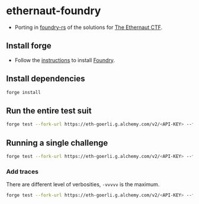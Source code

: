 # ethernaut-foundry

* Porting in [foundry-rs](https://github.com/foundry-rs/foundry) of the solutions for [The Ethernaut CTF](https://github.com/OpenZeppelin/ethernaut).

## Install forge

* Follow the [instructions](https://book.getfoundry.sh/getting-started/installation.html) to install [Foundry](https://github.com/foundry-rs/foundry).

## Install dependencies

```bash
forge install
```

## Run the entire test suit

```bash
forge test --fork-url https://eth-goerli.g.alchemy.com/v2/<API-KEY> --fork-block-number 8400000
```

## Running a single challenge

```bash
forge test --fork-url https://eth-goerli.g.alchemy.com/v2/<API-KEY> --fork-block-number 8400000 --match-contract Hello
```

### Add traces

There are different level of verbosities, `-vvvvv` is the maximum.

```bash
forge test --fork-url https://eth-goerli.g.alchemy.com/v2/<API-KEY> --fork-block-number 8400000 --match-contract Hello -vvvvv
```
